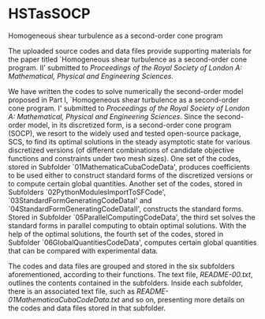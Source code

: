# HSTasSOCP
Homogeneous shear turbulence as a second-order cone program

The uploaded source codes and data files provide supporting materials for the paper titled
    \`Homogeneous shear turbulence as a second-order cone program. II\'
submitted to
     *Proceedings of the Royal Society of London A: Mathematical, Physical and Engineering Sciences*. 

We have written the codes to solve numerically the second-order model proposed in Part I,
    \`Homogeneous shear turbulence as a second-order cone program. I\'
submitted to
     *Proceedings of the Royal Society of London A: Mathematical, Physical and Engineering Sciences*.
Since the second-order model, in its discretized form, is a second-order cone program (SOCP), 
we resort to the widely used and tested open-source package, SCS, to find its optimal solutions 
in the steady asymptotic state for various discretized versions 
 (of different combinations of candidate objective functions and constraints under two mesh sizes). 
One set of the codes, stored in Subfolder \`01MathematicaCubaCodeData\',
produces coefficients to be used either to construct standard forms of the discretized versions
   or to compute certain global quantities.
Another set of the codes,  stored in Subfolders \`02PythonModulesImportToSFCode\',
 \`03StandardFormGeneratingCodeDataI\'
 and \`04StandardFormGeneratingCodeDataII\',
constructs the standard forms.
Stored in Subfolder \`05ParallelComputingCodeData\',
the third set solves the standard forms in parallel computing to obtain optimal solutions.
With the help of the optimal solutions, the fourth set of the codes,
stored in Subfolder \`06GlobalQuantitiesCodeData\',
computes certain global
quantities that can be compared with experimental data.
 
The codes and data files are grouped and stored in the six subfolders aforementioned, 
according to their functions.
The text file, *README-00.txt*, outlines the contents contained in the subfolders. 
Inside each subfolder, there is an associated text file, such as *README-01MathematicaCubaCodeData.txt* and so on,
presenting more details on the codes and data files stored in that subfolder.
